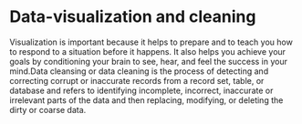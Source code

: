 # Data-visualization and cleaning
Visualization is important because it helps to prepare and to teach you how to respond to a situation before it happens. It also helps you achieve your goals by conditioning your brain to see, hear, and feel the success in your mind.Data cleansing or data cleaning is the process of detecting and correcting corrupt or inaccurate records from a record set, table, or database and refers to identifying incomplete, incorrect, inaccurate or irrelevant parts of the data and then replacing, modifying, or deleting the dirty or coarse data.
